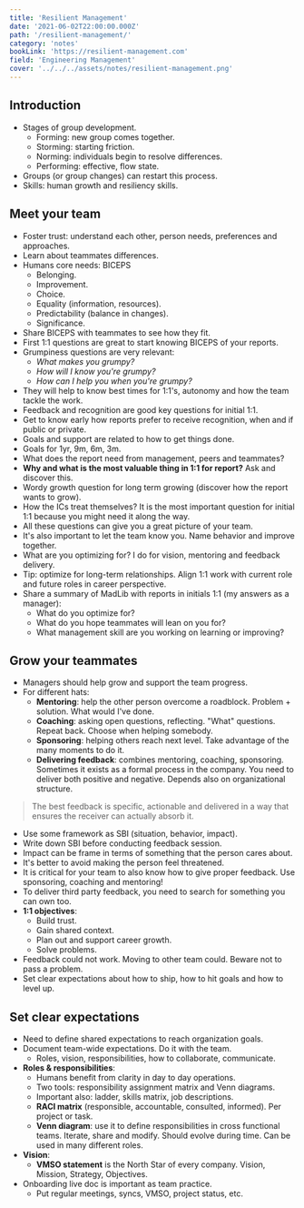 ```yaml
---
title: 'Resilient Management'
date: '2021-06-02T22:00:00.000Z'
path: '/resilient-management/'
category: 'notes'
bookLink: 'https://resilient-management.com'
field: 'Engineering Management'
cover: '../../../assets/notes/resilient-management.png'
---
```


## Introduction

- Stages of group development.
  - Forming: new group comes together.
  - Storming: starting friction.
  - Norming: individuals begin to resolve differences.
  - Performing: effective, flow state.
- Groups (or group changes) can restart this process.
- Skills: human growth and resiliency skills.

## Meet your team

- Foster trust: understand each other, person needs, preferences and approaches.
- Learn about teammates differences.
- Humans core needs: BICEPS
  - Belonging.
  - Improvement.
  - Choice.
  - Equality (information, resources).
  - Predictability (balance in changes).
  - Significance.
- Share BICEPS with teammates to see how they fit.
- First 1:1 questions are great to start knowing BICEPS of your reports.
- Grumpiness questions are very relevant:
  - _What makes you grumpy?_
  - _How will I know you're grumpy?_
  - _How can I help you when you're grumpy?_
- They will help to know best times for 1:1's, autonomy and how the team tackle the work.
- Feedback and recognition are good key questions for initial 1:1.
- Get to know early how reports prefer to receive recognition, when and if public or private.
- Goals and support are related to how to get things done.
- Goals for 1yr, 9m, 6m, 3m.
- What does the report need from management, peers and teammates?
- **Why and what is the most valuable thing in 1:1 for report?** Ask and discover this.
- Wordy growth question for long term growing (discover how the report wants to grow).
- How the ICs treat themselves? It is the most important question for initial 1:1 because you might need it along the way.
- All these questions can give you a great picture of your team.
- It's also important to let the team know you. Name behavior and improve together.
- What are you optimizing for? I do for vision, mentoring and feedback delivery.
- Tip: optimize for long-term relationships. Align 1:1 work with current role and future roles in career perspective.
- Share a summary of MadLib with reports in initials 1:1 (my answers as a manager):
  - What do you optimize for?
  - What do you hope teammates will lean on you for?
  - What management skill are you working on learning or improving?

## Grow your teammates

- Managers should help grow and support the team progress.
- For different hats:
  - **Mentoring**: help the other person overcome a roadblock. Problem + solution. What would I've done.
  - **Coaching**: asking open questions, reflecting. "What" questions. Repeat back. Choose when helping somebody.
  - **Sponsoring**: helping others reach next level. Take advantage of the many moments to do it.
  - **Delivering feedback**: combines mentoring, coaching, sponsoring. Sometimes it exists as a formal process in the company. You need to deliver both positive and negative. Depends also on organizational structure.

> The best feedback is specific, actionable and delivered in a way that ensures the receiver can actually absorb it.

- Use some framework as SBI (situation, behavior, impact).
- Write down SBI before conducting feedback session.
- Impact can be frame in terms of something that the person cares about.
- It's better to avoid making the person feel threatened.
- It is critical for your team to also know how to give proper feedback. Use sponsoring, coaching and mentoring!
- To deliver third party feedback, you need to search for something you can own too.
- **1:1 objectives**:
  - Build trust.
  - Gain shared context.
  - Plan out and support career growth.
  - Solve problems.
- Feedback could not work. Moving to other team could. Beware not to pass a problem.
- Set clear expectations about how to ship, how to hit goals and how to level up.

## Set clear expectations

- Need to define shared expectations to reach organization goals.
- Document team-wide expectations. Do it with the team.
  - Roles, vision, responsibilities, how to collaborate, communicate.
- **Roles & responsibilities**:
  - Humans benefit from clarity in day to day operations.
  - Two tools: responsibility assignment matrix and Venn diagrams.
  - Important also: ladder, skills matrix, job descriptions.
  - **RACI matrix** (responsible, accountable, consulted, informed). Per project or task.
  - **Venn diagram**: use it to define responsibilities in cross functional teams. Iterate, share and modify. Should evolve during time. Can be used in many different roles.
- **Vision**:
  - **VMSO statement** is the North Star of every company. Vision, Mission, Strategy, Objectives.
- Onboarding live doc is important as team practice.
  - Put regular meetings, syncs, VMSO, project status, etc.
